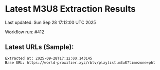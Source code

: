 # Latest M3U8 Extraction Results

Last updated: Sun Sep 28 17:12:00 UTC 2025

Workflow run: #412

## Latest URLs (Sample):
```
Extracted at: 2025-09-28T17:12:00.143145
Base URL: https://world-proxifier.xyz/rbtv/playlist.m3u8?timezone=pht

```
